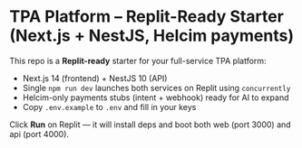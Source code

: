 
# TPA Platform – Replit-Ready Starter (Next.js + NestJS, Helcim payments)

This repo is a **Replit-ready** starter for your full-service TPA platform:
- Next.js 14 (frontend) + NestJS 10 (API)
- Single `npm run dev` launches both services on Replit using `concurrently`
- Helcim-only payments stubs (intent + webhook) ready for AI to expand
- Copy `.env.example` to `.env` and fill in your keys

Click **Run** on Replit — it will install deps and boot both web (port 3000) and api (port 4000).

